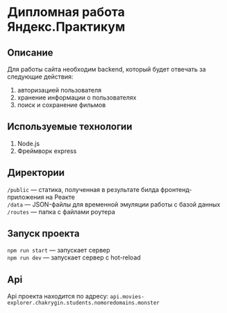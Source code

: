 # Дипломная работа Яндекс.Практикум

## Описание

Для работы сайта необходим backend, который будет отвечать за следующие действия:

1. авторизацией пользователя
2. хранение информации о пользователях
3. поиск и сохранение фильмов

## Используемые технологии

1. Node.js
2. Фреймворк express

## Директории

`/public` — статика, полученная в результате билда фронтенд-приложения на Реакте  
`/data` — JSON-файлы для временной эмуляции работы с базой данных  
`/routes` — папка с файлами роутера

## Запуск проекта

`npm run start` — запускает сервер  
`npm run dev` — запускает сервер с hot-reload

## Api

Api проекта находится по адресу: `api.movies-explorer.chakrygin.students.nomoredomains.monster`
